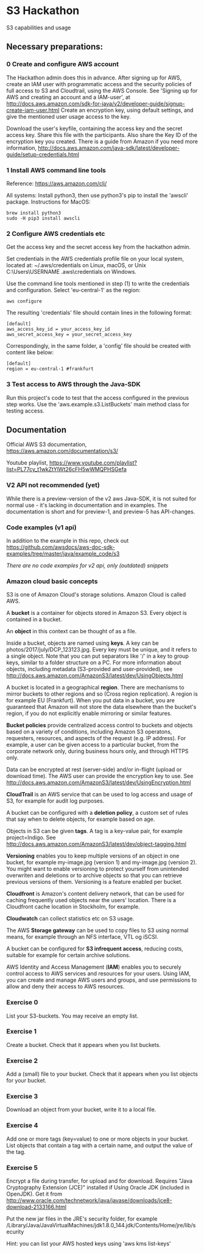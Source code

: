 # S3 Hackathon
S3 capabilities and usage

## Necessary preparations: ##

### 0 Create and configure AWS account ###
The Hackathon admin does this in advance.
After signing up for AWS, create an IAM user with programmatic access and the security policies of full access to S3 and Cloudtrail, using the AWS Console.
See 'Signing up for AWS and creating an account and a IAM-user', at http://docs.aws.amazon.com/sdk-for-java/v2/developer-guide/signup-create-iam-user.html
Create an encryption key, using default settings, and give the mentioned user usage access to the key.

Download the user's keyfile, containing the access key and the secret access key. Share this file with the participants. Also share the Key ID of the encryption key you created.
There is a guide from Amazon if you need more information, http://docs.aws.amazon.com/java-sdk/latest/developer-guide/setup-credentials.html

### 1 Install AWS command line tools ###

Reference: https://aws.amazon.com/cli/

All systems: Install python3, then use python3's pip to install the 'awscli' package.
Instructions for MacOS:

    brew install python3
    sudo -H pip3 install awscli

### 2 Configure AWS credentials etc ###
Get the access key and the secret access key from the hackathon admin.

Set credentials in the AWS credentials profile file on your local system, located at:
~/.aws/credentials on Linux, macOS, or Unix
C:\Users\USERNAME \.aws\credentials on Windows.

Use the command line tools mentioned in step (1) to write the credentials and configuration. 
Select 'eu-central-1' as the region:  
    
    aws configure

The resulting 'credentials' file should contain lines in the following format:

    [default]
    aws_access_key_id = your_access_key_id
    aws_secret_access_key = your_secret_access_key

Correspondingly, in the same folder, a 'config' file should be created with content like below: 
    
    [default]
    region = eu-central-1 #frankfurt
    
### 3 Test access to AWS through the Java-SDK ###
Run this project's code to test that the access configured in the previous step works. 
Use the 'aws.example.s3.ListBuckets' main method class for testing access. 

## Documentation ##
Official AWS S3 documentation, https://aws.amazon.com/documentation/s3/

Youtube playlist, https://www.youtube.com/playlist?list=PL77cy_t1wkZtYlWt26cFH5wWMQPHSGefa

### V2 API not recommended (yet) ###
While there is a preview-version of the v2 aws Java-SDK, it is not suited for normal use - it's lacking in documentation and in examples. The documentation is short and for preview-1, and preview-5 has API-changes.


### Code examples (v1 api) ###
In addition to the example in this repo, check out 
https://github.com/awsdocs/aws-doc-sdk-examples/tree/master/java/example_code/s3

*There are no code examples for v2 api, only (outdated) snippets*

### Amazon cloud basic concepts ### 
S3 is one of Amazon Cloud's storage solutions. 
Amazon Cloud is called AWS. 

A **bucket** is a container for objects stored in Amazon S3. Every object is contained in a bucket. 

An **object** in this context can be thought of as a file. 

Inside a bucket, objects are named using **keys**. A key can be photos/2017/july/DCP_123123.jpg. 
Every key must be unique, and it refers to a single object. 
Note that you can put separators like '/' in a key to group keys, similar to a folder structure on a PC.
For more information about objects, including metadata (S3-provided and user-provided), see http://docs.aws.amazon.com/AmazonS3/latest/dev/UsingObjects.html

A bucket is located in a geographical **region**. There are mechanisms to mirror buckets to other regions and so (Cross region replication).
A region is for example EU (Frankfurt). When you put data in a bucket, you are guaranteed that Amazon will not store the data elsewhere than the bucket's region, 
if you do not explicitly enable mirroring or similar features. 

**Bucket policies** provide centralized access control to buckets and objects based on a variety of conditions, including Amazon S3 operatons, 
requesters, resources, and aspects of the request (e.g. IP address). 
For example, a user can be given access to a particular bucket, from the corporate network only, during business hours only, and through HTTPS only. 

Data can be encrypted at rest (server-side) and/or in-flight (upload or download time). The AWS user can provide the encryption key to use. 
See http://docs.aws.amazon.com/AmazonS3/latest/dev/UsingEncryption.html

**CloudTrail** is an AWS service that can be used to log access and usage of S3, for example for audit log purposes. 

A bucket can be configured with a **deletion policy**, a custom set of rules that say when to delete objects, for example based on age. 

Objects in S3 can be given **tags**. A tag is a key-value pair, for example project=Indigo. 
See http://docs.aws.amazon.com/AmazonS3/latest/dev/object-tagging.html 

**Versioning** enables you to keep multiple versions of an object in one bucket, for example my-image.jpg (version 1) and 
my-image.jpg (version 2). You might want to enable versioning to protect yourself from unintended overwriten and deletions or to archive objects 
so that you can retrieve previous versions of them. Versioning is a feature enabled per bucket. 

**Cloudfront** is Amazon's content delivery network, that can be used for caching frequently used objects near the users' location. 
There is a Cloudfront cache location in Stockholm, for example. 

**Cloudwatch** can collect statistics etc on S3 usage. 

The AWS **Storage gateway** can be used to copy files to S3 using normal means, for example through an NFS interface, VTL og iSCSI. 

A bucket can be configured for **S3 infrequent access**, reducing costs, suitable for example for certain archive solutions.  

AWS Identity and Access Management (**IAM**) enables you to securely control access to AWS services and resources for your users. Using IAM, you can create and manage AWS users and groups, and use permissions to allow and deny their access to AWS resources. 

### Exercise 0 ###
List your S3-buckets. You may receive an empty list. 

### Exercise 1 ###
Create a bucket. Check that it appears when you list buckets.
 
### Exercise 2 ###
Add a (small) file to your bucket. Check that it appears when you list objects for your bucket. 

### Exercise 3 ###
Download an object from your bucket, write it to a local file. 

### Exercise 4 ###
Add one or more tags (key=value) to one or more objects in your bucket. 
List objects that contain a tag with a certain name, and output the value of the tag.

### Exercise 5 ###
Encrypt a file during transfer, for upload and for download. 
Requires "Java Cryptography Extension (JCE)" installed if Using Oracle JDK (included in OpenJDK). 
Get it from http://www.oracle.com/technetwork/java/javase/downloads/jce8-download-2133166.html

Put the new jar files in the JRE's security folder, for example /Library/Java/JavaVirtualMachines/jdk1.8.0_144.jdk/Contents/Home/jre/lib/security

Hint: you can list your AWS hosted keys using 'aws kms list-keys'